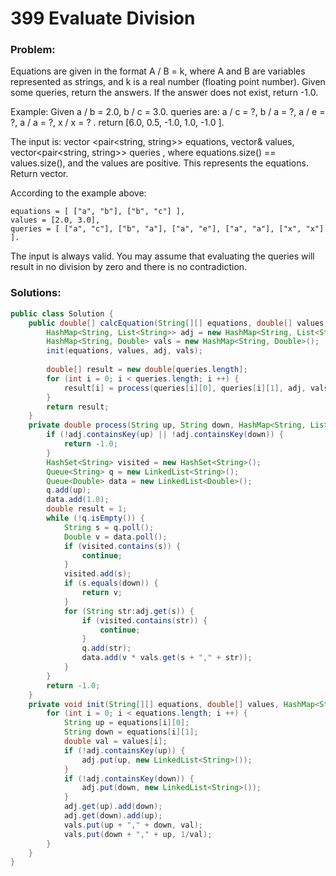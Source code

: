 # 399 Evaluate Division

### Problem:

Equations are given in the format A / B = k, where A and B are variables represented as strings, and k is a real number (floating point number). Given some queries, return the answers. If the answer does not exist, return -1.0.

Example:
Given a / b = 2.0, b / c = 3.0. 
queries are: a / c = ?, b / a = ?, a / e = ?, a / a = ?, x / x = ? . 
return [6.0, 0.5, -1.0, 1.0, -1.0 ].

The input is: vector <pair<string, string>> equations, vector<double>& values, vector<pair<string, string>> queries , where equations.size() == values.size(), and the values are positive. This represents the equations. Return vector<double>.

According to the example above:
```
equations = [ ["a", "b"], ["b", "c"] ],
values = [2.0, 3.0],
queries = [ ["a", "c"], ["b", "a"], ["a", "e"], ["a", "a"], ["x", "x"] ]. 
```

The input is always valid. You may assume that evaluating the queries will result in no division by zero and there is no contradiction.

### Solutions:

```java
public class Solution {
    public double[] calcEquation(String[][] equations, double[] values, String[][] queries) {
        HashMap<String, List<String>> adj = new HashMap<String, List<String>>();
        HashMap<String, Double> vals = new HashMap<String, Double>();
        init(equations, values, adj, vals);
        
        double[] result = new double[queries.length];
        for (int i = 0; i < queries.length; i ++) {
            result[i] = process(queries[i][0], queries[i][1], adj, vals);
        }
        return result;
    }
    private double process(String up, String down, HashMap<String, List<String>> adj, HashMap<String, Double> vals) {
        if (!adj.containsKey(up) || !adj.containsKey(down)) {
            return -1.0;
        }
        HashSet<String> visited = new HashSet<String>();
        Queue<String> q = new LinkedList<String>();
        Queue<Double> data = new LinkedList<Double>();
        q.add(up);
        data.add(1.0);
        double result = 1;
        while (!q.isEmpty()) {
            String s = q.poll();
            Double v = data.poll();
            if (visited.contains(s)) {
                continue;
            }
            visited.add(s);
            if (s.equals(down)) {
                return v;
            }
            for (String str:adj.get(s)) {
                if (visited.contains(str)) {
                    continue;
                }
                q.add(str);
                data.add(v * vals.get(s + "," + str));
            }
        }
        return -1.0;
    }
    private void init(String[][] equations, double[] values, HashMap<String, List<String>> adj, HashMap<String, Double> vals) {
        for (int i = 0; i < equations.length; i ++) {
            String up = equations[i][0];
            String down = equations[i][1];
            double val = values[i];
            if (!adj.containsKey(up)) {
                adj.put(up, new LinkedList<String>());
            }
            if (!adj.containsKey(down)) {
                adj.put(down, new LinkedList<String>());
            }
            adj.get(up).add(down);
            adj.get(down).add(up);
            vals.put(up + "," + down, val);
            vals.put(down + "," + up, 1/val);
        }
    }
}
```

